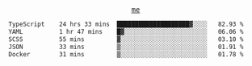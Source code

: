 <p align="center">
  <samp>
    <a href="https://yiwwhl.com">me</a>
  </samp>
</p>

<!--START_SECTION:waka-->

```txt
TypeScript    24 hrs 33 mins  ████████████████████▓░░░░   82.93 %
YAML          1 hr 47 mins    █▓░░░░░░░░░░░░░░░░░░░░░░░   06.06 %
SCSS          55 mins         ▓░░░░░░░░░░░░░░░░░░░░░░░░   03.10 %
JSON          33 mins         ▒░░░░░░░░░░░░░░░░░░░░░░░░   01.91 %
Docker        31 mins         ▒░░░░░░░░░░░░░░░░░░░░░░░░   01.78 %
```

<!--END_SECTION:waka-->